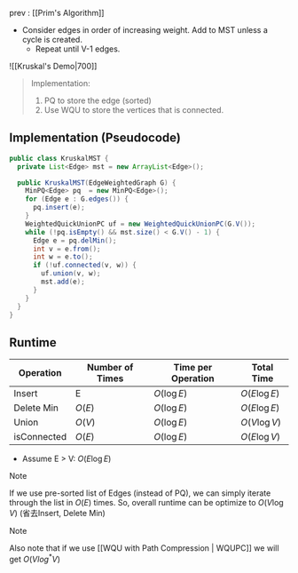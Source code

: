 prev : [[Prim's Algorithm]]
- Consider edges in order of increasing weight. Add to MST unless a cycle is created.
	- Repeat until V-1 edges.

![[Kruskal's Demo|700]]

> Implementation: 
> 	1. PQ to store the edge (sorted)
> 	2. Use WQU to store the vertices that is connected. 


## Implementation (Pseudocode)
```java
public class KruskalMST {
  private List<Edge> mst = new ArrayList<Edge>();

  public KruskalMST(EdgeWeightedGraph G) {
    MinPQ<Edge> pq  = new MinPQ<Edge>();
    for (Edge e : G.edges()) {
      pq.insert(e);
    }
    WeightedQuickUnionPC uf = new WeightedQuickUnionPC(G.V());
    while (!pq.isEmpty() && mst.size() < G.V() - 1) {
      Edge e = pq.delMin();
      int v = e.from();
      int w = e.to();
      if (!uf.connected(v, w)) {
        uf.union(v, w);
        mst.add(e);
      }
    }
  }
}
```

## Runtime
| Operation   | Number of Times | Time per Operation | Total Time    |
| ----------- | --------------- | ------------------ | ------------- |
| Insert      | E               | $O(\log E)$        | $O(E \log E)$ |
| Delete Min  | $O(E)$          | $O(\log E)$        | $O(E \log E)$ |
| Union       | $O(V)$          | $O(\log E)$        | $O(V \log V)$ |
| isConnected | $O(E)$          | $O(\log E)$        | $O(E \log V)$ |

- Assume E > V: $O(E \log E)$

> [!Note]
> If we use pre-sorted list of Edges (instead of PQ), we can simply iterate through the list in $O(E)$ times.
> So, overall runtime can be optimize to $O(V \log V)$
> (省去Insert, Delete Min)

> [!Note]
> Also note that if we use [[WQU with Path Compression | WQUPC]] we will get $O(V log^* V)$